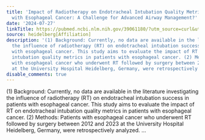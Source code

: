 ```yaml
---
title: 'Impact of Radiotherapy on Endotracheal Intubation Quality Metrics in Patients
  with Esophageal Cancer: A Challenge for Advanced Airway Management?'
date: '2024-07-27'
linkTitle: https://pubmed.ncbi.nlm.nih.gov/39061180/?utm_source=curl&utm_medium=rss&utm_campaign=pubmed-2&utm_content=1FakS-2QOkCT8HsMOQP1bCRQ4YzyumYOmxmF0moLsQ3dFB1E9V&fc=20220326224207&ff=20240727183108&v=2.18.0.post9+e462414
source: heidelberg[Affiliation]
description: '(1) Background: Currently, no data are available in the literature investigating
  the influence of radiotherapy (RT) on endotracheal intubation success in patients
  with esophageal cancer. This study aims to evaluate the impact of RT on endotracheal
  intubation quality metrics in patients with esophageal cancer. (2) Methods: Patients
  with esophageal cancer who underwent RT followed by surgery between 2012 and 2023
  at the University Hospital Heidelberg, Germany, were retrospectively analyzed. ...'
disable_comments: true
---
```

(1) Background: Currently, no data are available in the literature investigating the influence of radiotherapy (RT) on endotracheal intubation success in patients with esophageal cancer. This study aims to evaluate the impact of RT on endotracheal intubation quality metrics in patients with esophageal cancer. (2) Methods: Patients with esophageal cancer who underwent RT followed by surgery between 2012 and 2023 at the University Hospital Heidelberg, Germany, were retrospectively analyzed. ...